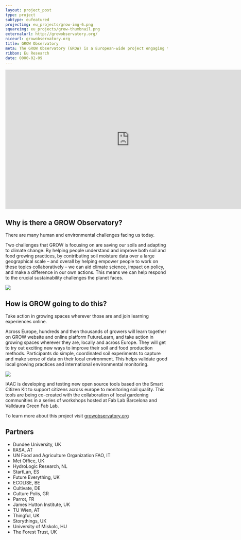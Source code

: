 ```yaml
---
layout: project_post
type: project
subtype: eufeatured
projectimg: eu_projects/grow-img-6.png
squareimg: eu_projects/grow-thumbnail.png
externalurl: http://growobservatory.org/
niceurl: growobservatory.org
title: GROW Observatory
meta: The GROW Observatory (GROW) is a European-wide project engaging thousands of growers, scientists and others passionate about the land. We will discover together, using simple tools to better manage soil and grow food, while contributing to vital scientific environmental monitoring.
ribbon: Eu Research
date: 0000-02-09
---
```


<iframe src="https://player.vimeo.com/video/210444233?title=0&byline=0&portrait=0" width="770" height="433" frameborder="0" webkitallowfullscreen mozallowfullscreen allowfullscreen></iframe>

## Why is there a GROW Observatory?

There are many human and environmental challenges facing us today.

Two challenges that GROW is focusing on are saving our soils and adapting to climate change. By helping people understand and improve both soil and food growing practices, by contributing soil moisture data over a large geographical scale – and overall by helping empower people to work on these topics collaboratively – we can aid climate science, impact on policy, and make a difference in our own actions. This means we can help respond to the crucial sustainability challenges the planet faces.

<img src="{{site.baseurl}}{{ site.url }}/img/projects/eu_projects/grow-img-6.png">

## How is GROW going to do this?

Take action in growing spaces wherever those are and join learning experiences online.

Across Europe, hundreds and then thousands of growers will learn together on GROW website and online platform FutureLearn, and take action in growing spaces wherever they are, locally and across Europe. They will get to try out exciting new ways to improve their soil and food production methods. Participants do simple, coordinated soil experiments to capture and make sense of data on their local environment. This helps validate good local growing practices and international environmental monitoring.

<img src="{{site.baseurl}}{{ site.url }}/img/projects/eu_projects/grow-img-2.png">

IAAC is developing and testing new open source tools based on the Smart Citizen Kit to support citizens across europe to monitoring soil quality. This tools are being co-created with the collaboration of local gardening communities in a series of workshops hosted at Fab Lab Barcelona and Valldaura Green Fab Lab.

To learn more about this project visit [growobservatory.org](http://growobservatory.org/)

## Partners

* Dundee University, UK
* IIASA, AT
* UN Food and Agriculture Organization FAO, IT
* Met Office, UK
* HydroLogic Research, NL
* StartLan, ES
* Future Everything, UK
* ECOLISE, BE
* Cultivate, DE
* Culture Polis, GR
* Parrot, FR
* James Hutton Institute, UK
* TU Wien, AT
* Thingful, UK
* Storythings, UK
* University of Miskolc, HU
* The Forest Trust, UK
